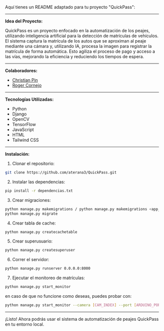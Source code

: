 Aquí tienes un README adaptado para tu proyecto "QuickPass":

---

**Idea del Proyecto:**

QuickPass es un proyecto enfocado en la automatización de los peajes, utilizando inteligencia artificial para la detección de matrículas de vehículos. El sistema captura la matrícula de los autos que se aproximan al peaje mediante una cámara y, utilizando IA, procesa la imagen para registrar la matrícula de forma automática. Esto agiliza el proceso de pago y acceso a las vías, mejorando la eficiencia y reduciendo los tiempos de espera.

---

**Colaboradores:**
- [Christian Pin](https://github.com/Crisblue1324)
- [Roger Cornejo](https://github.com/Rcornejom06/)
---

**Tecnologías Utilizadas:**
- Python
- Django
- OpenCV
- TensorFlow
- JavaScript
- HTML
- Tailwind CSS

---

**Instalación:**

1. Clonar el repositorio:
```bash
git clone https://github.com/aterana3/QuickPass.git
```

2. Instalar las dependencias:
```bash
pip install -r dependencias.txt
```

3. Crear migraciones:
```bash
python manage.py makemigrations / python manage.py makemigrations <app_name>
python manage.py migrate
```

4. Crear tabla de cache:
```bash
python manage.py createcachetable
```

5. Crear superusuario:
```bash
python manage.py createsuperuser
```

6. Correr el servidor:
```bash
python manage.py runserver 0.0.0.0:8000
```
7. Ejecutar el monitoreo de matrículas:
```bash
python manage.py start_monitor
```
en caso de que no funcione como deseas, puedes probar con:
```bash
python manage.py start_monitor --camera [CAM_INDEX] --port [ARDUINO_PORT]
```
---
¡Listo! Ahora podrás usar el sistema de automatización de peajes QuickPass en tu entorno local.